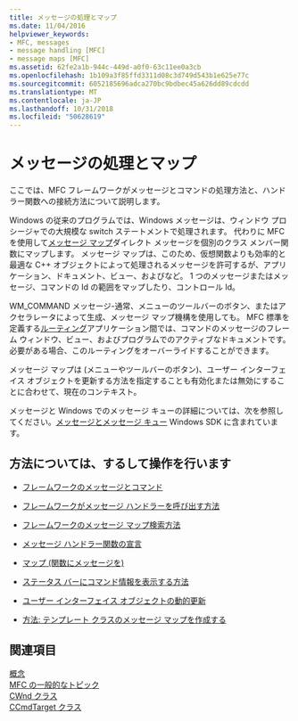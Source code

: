```yaml
---
title: メッセージの処理とマップ
ms.date: 11/04/2016
helpviewer_keywords:
- MFC, messages
- message handling [MFC]
- message maps [MFC]
ms.assetid: 62fe2a1b-944c-449d-a0f0-63c11ee0a3cb
ms.openlocfilehash: 1b109a3f85ffd3311d08c3d749d543b1e625e77c
ms.sourcegitcommit: 6052185696adca270bc9bdbec45a626dd89cdcdd
ms.translationtype: MT
ms.contentlocale: ja-JP
ms.lasthandoff: 10/31/2018
ms.locfileid: "50628619"
---
```

# <a name="message-handling-and-mapping"></a>メッセージの処理とマップ

ここでは、MFC フレームワークがメッセージとコマンドの処理方法と、ハンドラー関数への接続方法について説明します。

Windows の従来のプログラムでは、Windows メッセージは、ウィンドウ プロシージャでの大規模な switch ステートメントで処理されます。 代わりに MFC を使用して[メッセージ マップ](../mfc/message-categories.md)ダイレクト メッセージを個別のクラス メンバー関数にマップします。 メッセージ マップは、このため、仮想関数よりも効率的と最適な C++ オブジェクトによって処理されるメッセージを許可するが、アプリケーション、ドキュメント、ビュー、およびなど。 1 つのメッセージまたはメッセージ、コマンドの Id の範囲をマップしたり、コントロール Id。

WM_COMMAND メッセージ-通常、メニューのツールバーのボタン、またはアクセラレータによって生成、メッセージ マップ機構を使用しても。 MFC 標準を定義する[ルーティング](../mfc/command-routing.md)アプリケーション間では、コマンドのメッセージのフレーム ウィンドウ、ビュー、およびプログラムでのアクティブなドキュメントです。 必要がある場合、このルーティングをオーバーライドすることができます。

メッセージ マップは (メニューやツールバーのボタン)、ユーザー インターフェイス オブジェクトを更新する方法を指定することも有効化または無効にすることに合わせて、現在のコンテキスト。

メッセージと Windows でのメッセージ キューの詳細については、次を参照してください。[メッセージとメッセージ キュー](https://msdn.microsoft.com/library/windows/desktop/ms632590) Windows SDK に含まれています。

## <a name="what-do-you-want-to-know-more-about"></a>方法については、するして操作を行います

- [フレームワークのメッセージとコマンド](../mfc/messages-and-commands-in-the-framework.md)

- [フレームワークがメッセージ ハンドラーを呼び出す方法](../mfc/how-the-framework-calls-a-handler.md)

- [フレームワークのメッセージ マップ検索方法](../mfc/how-the-framework-searches-message-maps.md)

- [メッセージ ハンドラー関数の宣言](../mfc/declaring-message-handler-functions.md)

- [マップ (関数にメッセージを)](../mfc/reference/mapping-messages-to-functions.md)

- [ステータス バーにコマンド情報を表示する方法](../mfc/how-to-display-command-information-in-the-status-bar.md)

- [ユーザー インターフェイス オブジェクトの動的更新](../mfc/how-to-update-user-interface-objects.md)

- [方法: テンプレート クラスのメッセージ マップを作成する](../mfc/how-to-create-a-message-map-for-a-template-class.md)

## <a name="see-also"></a>関連項目

[概念](../mfc/mfc-concepts.md)<br/>
[MFC の一般的なトピック](../mfc/general-mfc-topics.md)<br/>
[CWnd クラス](../mfc/reference/cwnd-class.md)<br/>
[CCmdTarget クラス](../mfc/reference/ccmdtarget-class.md)
